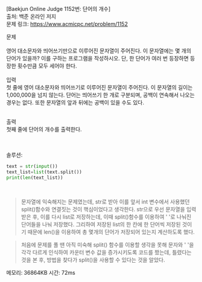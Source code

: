 [Baekjun Online Judge 1152번: 단어의 개수] </br>
출처: 백준 온라인 저지</br>
문제 링크: <https://www.acmicpc.net/problem/1152> </br>



문제 </br>
</br>영어 대소문자와 띄어쓰기만으로 이루어진 문자열이 주어진다. 이 문자열에는 몇 개의 단어가 있을까? 이를 구하는 프로그램을 작성하시오. 단, 한 단어가 여러 번 등장하면 등장한 횟수만큼 모두 세어야 한다.</br>
</br>
입력</br>
첫 줄에 영어 대소문자와 띄어쓰기로 이루어진 문자열이 주어진다. 이 문자열의 길이는 1,000,000을 넘지 않는다. 단어는 띄어쓰기 한 개로 구분되며, 공백이 연속해서 나오는 경우는 없다. 또한 문자열의 앞과 뒤에는 공백이 있을 수도 있다.</br>

</br>출력</br>
첫째 줄에 단어의 개수를 출력한다.</br>

</br>
</br>
솔루션:</br>

```python
text = str(input())
text_list=list(text.split())
print(len(text_list))
```
</br> 

> 문자열에 익숙해지는 문제였는데, str로 받아 이를 앞서 int 변수에서 사용했던 split()함수와 연결짓는 것이 핵심이었다고 생각한다. 
  str으로 우선 문자열을 입력 받은 후, 이를 다시 list로 저장하는데, 이때 split()함수를 이용하여 ' '로 나눠진 단어들을 나눠 저장했다.
  그리하여 저장된 list의 한 칸에 한 단어씩 저장된 것이기 때문에 len()을 이용하여 총 몇개의 단어가 저장되어 있는지 계산하도록 했다.

> 처음에 문제를 풀 땐 아직 미숙해 split() 함수를 이용할 생각을 못해 문자와 ' '을 각각 다르게 인식하여 카운터 변수 값을 증가시키도록
  코드를 짰는데, 틀렸다는 것을 본 후, 방법을 찾다가 split()을 사용할 수 있다는 것을 알았다. 

메모리: 36864KB
시간: 72ms
